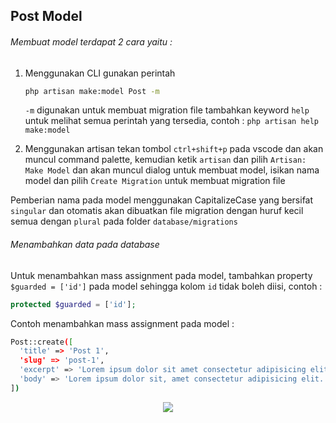 ## Post Model

###### Membuat model terdapat 2 cara yaitu :
1. Menggunakan CLI
   gunakan perintah 
   ```bash
   php artisan make:model Post -m
   ```
    `-m` digunakan untuk membuat migration file
    tambahkan keyword `help` untuk melihat semua perintah yang tersedia, contoh : `php artisan help make:model`

2. Menggunakan artisan
   tekan tombol `ctrl+shift+p` pada vscode dan akan muncul command palette, kemudian ketik `artisan` dan pilih `Artisan: Make Model` dan akan muncul dialog untuk membuat model, isikan nama model dan pilih `Create Migration` untuk membuat migration file

Pemberian nama pada model menggunakan CapitalizeCase yang bersifat `singular` dan otomatis akan dibuatkan file migration dengan huruf kecil semua dengan `plural` pada folder `database/migrations`

###### Menambahkan data pada database
Untuk menambahkan mass assignment pada model, tambahkan property `$guarded = ['id']` pada model sehingga kolom `id` tidak boleh diisi, contoh :
```php
protected $guarded = ['id'];
```
Contoh menambahkan mass assignment pada model :
```bash
Post::create([
  'title' => 'Post 1',
  'slug' => 'post-1',
  'excerpt' => 'Lorem ipsum dolor sit amet consectetur adipisicing elit. Quisquam, quod.',
  'body' => 'Lorem ipsum dolor sit, amet consectetur adipisicing elit. Animi ullam recusandae molestias voluptatum corrupti, repudiandae quaerat facere odit illo porro explicabo dolorem laborum, ad maiores delectus soluta debitis illum officia minus adipisci iste aspernatur! Ipsam, cupiditate id velit a voluptate aspernatur delectus perspiciatis obcaecati, laudantium voluptatibus unde! Magnam iste deleniti ullam quaerat, aliquam vero dolore iure eligendi? Molestiae temporibus accusamus consectetur nobis inventore itaque dolore enim corrupti. Inventore eveniet cupiditate maiores corrupti officia ipsum? Reiciendis ducimus ipsum minima accusamus, veritatis, quasi repudiandae impedit voluptatum deleniti ex eaque ad, placeat expedita iste debitis nostrum blanditiis illo at nemo cupiditate nisi harum?'
])
```



<p align="center">
  <a href="../../README.md">
    <img src="https://img.shields.io/static/v1?label=Home&message=%F0%9F%8F%A1&color=skyblue">
  </a>
</p>